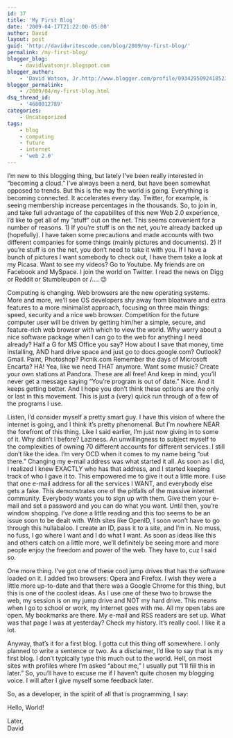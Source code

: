 ```yaml
---
id: 37
title: 'My First Blog'
date: '2009-04-17T21:22:00-05:00'
author: David
layout: post
guid: 'http://davidwritescode.com/blog/2009/my-first-blog/'
permalink: /my-first-blog/
blogger_blog:
    - davidlwatsonjr.blogspot.com
blogger_author:
    - 'David Watson, Jr.http://www.blogger.com/profile/09342950924185239532noreply@blogger.com'
blogger_permalink:
    - /2009/04/my-first-blog.html
dsq_thread_id:
    - '4680012789'
categories:
    - Uncategorized
tags:
    - blog
    - computing
    - future
    - internet
    - 'web 2.0'
---
```


I’m new to this blogging thing, but lately I’ve been really interested in “becoming a cloud.” I’ve always been a nerd, but have been somewhat opposed to trends. But this is the way the world is going. Everything is becoming connected. It accelerates every day. Twitter, for example, is seeing membership increase percentages in the thousands. So, to join in, and take full advantage of the capabilites of this new Web 2.0 experience, I’d like to get all of my “stuff” out on the net. This seems convenient for a number of reasons. 1) If you’re stuff is on the net, you’re already backed up (hopefully). I have taken some precautions and made accounts with two different companies for some things (mainly pictures and documents). 2) If you’re stuff is on the net, you don’t need to take it with you. If I have a bunch of pictures I want somebody to check out, I have them take a look at my Picasa. Want to see my videos? Go to Youtube. My friends are on Facebook and MySpace. I join the world on Twitter. I read the news on Digg or Reddit or Stumbleupon or /…. 😉

Computing is changing. Web browsers are the new operating systems. More and more, we’ll see OS developers shy away from bloatware and extra features to a more minimalist approach, focusing on three main things: speed, security and a nice web browser. Competition for the future computer user will be driven by getting him/her a simple, secure, and feature-rich web browser with which to view the world. Why worry about a nice software package when I can go to the web for anything I need already? Half a G for MS Office you say? How about I save that money, time installing, AND hard drive space and just go to docs.google.com? Outlook? Gmail. Paint, Photoshop? Picnik.com Remember the days of Microsoft Encarta? HA! Yea, like we need THAT anymore. Want some music? Create your own stations at Pandora. These are all free! And keep in mind, you’ll never get a message saying “You’re program is out of date.” Nice. And it keeps getting better. And I hope you don’t think these options are the only or last in this movement. This is just a (very) quick run through of a few of the programs I use.

Listen, I’d consider myself a pretty smart guy. I have this vision of where the internet is going, and I think it’s pretty phenomenal. But I’m nowhere NEAR the forefront of this thing. Like I said earlier, I’m just now giving in to some of it. Why didn’t I before? Laziness. An unwillingness to subject myself to the complexities of owning 70 different accounts for different services. I still don’t like the idea. I’m very OCD when it comes to my name being “out there.” Changing my e-mail address was what started it all. As soon as I did, I realized I knew EXACTLY who has that address, and I started keeping track of who I gave it to. This empowered me to give it out a little more. I use that one e-mail address for all the services I WANT, and everybody else gets a fake. This demonstrates one of the pitfalls of the massive internet community. Everybody wants you to sign up with them. Give them your e-mail and set a password and you can do what you want. Until then, you’re window shopping. I’ve done a little reading and this too seems to be an issue soon to be dealt with. With sites like OpenID, I soon won’t have to go through this hullabaloo. I create an ID, pass it to a site, and I’m in. No muss, no fuss, I go where I want and I do what I want. As soon as ideas like this and others catch on a little more, we’ll definitely be seeing more and more people enjoy the freedom and power of the web. They have to, cuz I said so.

One more thing. I’ve got one of these cool jump drives that has the software loaded on it. I added two browsers: Opera and Firefox. I wish they were a little more up-to-date and that there was a Google Chrome for this thing, but this is one of the coolest ideas. As I use one of these two to browse the web, my session is on my jump drive and NOT my hard drive. This means when I go to school or work, my internet goes with me. All my open tabs are open. My bookmarks are there. My e-mail and RSS readers are set up. What was that page I was at yesterday? Check my history. It’s really cool. I like it a lot.

Anyway, that’s it for a first blog. I gotta cut this thing off somewhere. I only planned to write a sentence or two. As a disclaimer, I’d like to say that is my first blog. I don’t typically type this much out to the world. Hell, on most sites with profiles where I’m asked “about me,” I usually put “I’ll fill this in later.” So, you’ll have to excuse me if I haven’t quite chosen my blogging voice. I will after I give myself some feedback later.

So, as a developer, in the spirit of all that is programming, I say:

Hello, World!

Later,  
David
